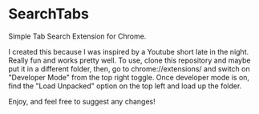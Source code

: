 # SearchTabs
Simple Tab Search Extension for Chrome. 

I created this because I was inspired by a Youtube short late in the night. Really fun and works pretty well. 
To use, clone this repository and maybe put it in a different folder, then, go to chrome://extensions/ and switch on "Developer Mode" from the top right toggle.
Once developer mode is on, find the "Load Unpacked" option on the top left and load up the folder. 

Enjoy, and feel free to suggest any changes!
